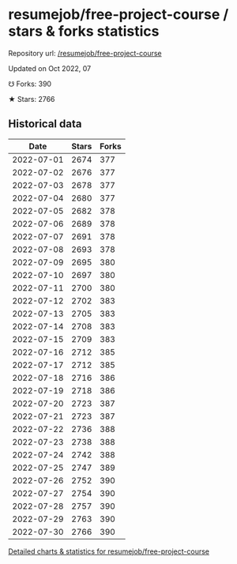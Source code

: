 # resumejob/free-project-course / stars & forks statistics

Repository url: [/resumejob/free-project-course](https://github.com/resumejob/free-project-course)

Updated on Oct 2022, 07

☋ Forks: 390

★ Stars: 2766

## Historical data
| Date | Stars | Forks |
|------|-------|-------|
| 2022-07-01 | 2674 | 377 | 
| 2022-07-02 | 2676 | 377 | 
| 2022-07-03 | 2678 | 377 | 
| 2022-07-04 | 2680 | 377 | 
| 2022-07-05 | 2682 | 378 | 
| 2022-07-06 | 2689 | 378 | 
| 2022-07-07 | 2691 | 378 | 
| 2022-07-08 | 2693 | 378 | 
| 2022-07-09 | 2695 | 380 | 
| 2022-07-10 | 2697 | 380 | 
| 2022-07-11 | 2700 | 380 | 
| 2022-07-12 | 2702 | 383 | 
| 2022-07-13 | 2705 | 383 | 
| 2022-07-14 | 2708 | 383 | 
| 2022-07-15 | 2709 | 383 | 
| 2022-07-16 | 2712 | 385 | 
| 2022-07-17 | 2712 | 385 | 
| 2022-07-18 | 2716 | 386 | 
| 2022-07-19 | 2718 | 386 | 
| 2022-07-20 | 2723 | 387 | 
| 2022-07-21 | 2723 | 387 | 
| 2022-07-22 | 2736 | 388 | 
| 2022-07-23 | 2738 | 388 | 
| 2022-07-24 | 2742 | 388 | 
| 2022-07-25 | 2747 | 389 | 
| 2022-07-26 | 2752 | 390 | 
| 2022-07-27 | 2754 | 390 | 
| 2022-07-28 | 2757 | 390 | 
| 2022-07-29 | 2763 | 390 | 
| 2022-07-30 | 2766 | 390 | 


[Detailed charts & statistics for resumejob/free-project-course](https://reviewgithub.com/rep/resumejob/free-project-course)
